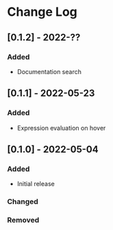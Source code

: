 # Change Log

## [0.1.2] - 2022-??
### Added
- Documentation search

## [0.1.1] - 2022-05-23
### Added
- Expression evaluation on hover

## [0.1.0] - 2022-05-04
### Added
- Initial release

### Changed
### Removed
